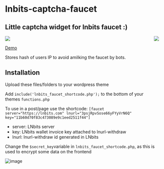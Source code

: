 # lnbits-captcha-faucet
## Little captcha widget for lnbits faucet :)
<div style="display: inline-block; width: 100%;">
<img style="float:left;" src="https://i.imgur.com/rcho8fa.png">
<img style="float:right;" src="https://i.imgur.com/DxQphoE.png">
</div>

<a href="http://jigawatt.co/wordpress-bitcoin-lnurl-withdraw-faucet-with-captcha/">Demo</a>

Stores hash of users IP to avoid amilking the faucet by bots.

## Installation
Upload these files/folders to your wordpress theme

Add ```include('lnbits_faucet_shortcode.php');``` to the bottom of your themes ```functions.php```

To use in a post/page use the shortcode: ```[faucet server="https://lnbits.com" lnurl="3psjRpvSose66yFYyVrN6Q" key="11b60d70f83c473089e9c1eed2511f44"]```

* server: LNbits server
* key: LNbits wallet invoice key attached to lnurl-withdraw
* lnurl: lnurl-withdraw id generated in LNbits

Change the ```$secret_key```variable in ```lnbits_faucet_shortcode.php```, as this is used to encrypt some data on the frontend 

![image](https://user-images.githubusercontent.com/33088785/112185376-137c5e00-8bf8-11eb-97ec-dbdb6553da0e.png)
